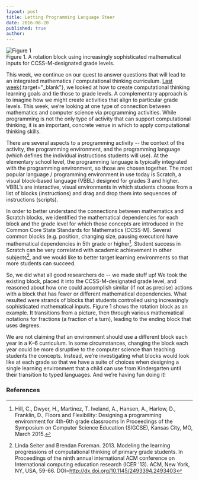 ```yaml
---
layout: post
title: Letting Programming Language Steer
date: 2016-08-20
published: true
author: 
---
```


![Figure 1](https://googledrive.com/host/0B3XzcKIiWyccNXdGbDVqNVZCTm8/images/BlogPost5-Image1.png)
<br/>Figure 1. A rotation block using increasingly sophisticated mathematical inputs for CCSS-M-designated grade levels.

This week, we continue on our quest to answer questions that will lead to an integrated mathematics / computational thinking curriculum.  [Last week](http://blog.everydaycomputing.org/2016/08/04/three-approaches/){:target="_blank"}, we looked at how to create computational thinking learning goals and tie those to grade levels. A complementary approach  is to imagine how we might create activities that align to particular grade levels. This week, we’re looking at one type of connection between mathematics and computer science via programming activities. While programming is not the only type of activity that can support computational thinking, it is an important, concrete venue in which to apply computational thinking skills.

<!--excerpt-->

There are several aspects to a programming activity -- the context of the activity, the programming environment, and the programming language (which defines the individual instructions students will use). At the elementary school level, the programming language is typically integrated with the programming environment, so those are chosen together. The most popular language / programming environment in use today is Scratch, a visual block-based language (VBBL) designed for grades 3 and higher. VBBL’s are interactive, visual environments in which students choose from a list of blocks (instructions) and drag and drop them into sequences of instructions (scripts).

In order to better understand the connections between mathematics and Scratch blocks, we identified the mathematical dependencies for each block and the grade level for which those concepts are introduced in the Common Core State Standards for Mathematics (CCSS-M). Several common blocks (e.g. position, changing size, pausing execution) have mathematical dependencies in 5th grade or higher[^fn-hill-2015]. Student success in Scratch can be very correlated with academic achievement in other subjects[^fn-seiter-13], and we would like to better target learning environments so that more students can succeed.


So, we did what all good researchers do -- we made stuff up! We took the existing block, placed it into the CCSS-M-designated grade level, and reasoned about how one could accomplish similar (if not as precise) actions with a block that has fewer or different mathematical dependencies. What resulted were strands of blocks that students controlled using increasingly sophisticated mathematical inputs. Figure 1 shows the rotation block as an example. It transitions from a picture, then through various mathematical notations for fractions (a fraction of a turn), leading to the ending block that uses degrees.

We are not claiming that an environment should use a different block each year in a K–6 curriculum. In some circumstances, changing the block each year could be more disruptive to the computer science than teaching students the concepts. Instead, we’re investigating what blocks would look like at each grade so that we have a suite of choices when designing a single learning environment that a child can use from Kindergarten until their transition to typed languages. And we’re having fun doing it!

### References ###

[^fn-hill-2015]:Hill, C., Dwyer, H., Martinez, T. Iveland, A., Hansen, A., Harlow, D., Franklin, D., Floors and Flexibility: Designing a programming environment for 4th-6th grade classrooms In Proceedings of the Symposium on Computer Science Education (SIGCSE), Kansas City, MO, March 2015.
		
[^fn-seiter-13]:Linda Seiter and Brendan Foreman. 2013. Modeling the learning progressions of computational thinking of primary grade students. In Proceedings of the ninth annual international ACM conference on International computing education research (ICER '13). ACM, New York, NY, USA, 59-66. DOI=http://dx.doi.org/10.1145/2493394.2493403
